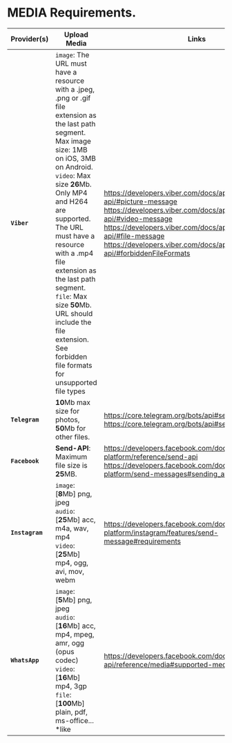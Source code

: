 # **MEDIA** Requirements.

|   Provider(s)   | Upload Media | Links
|-----------------|------------|--------------
| **`Viber`**     | `image`: The URL must have a resource with a .jpeg, .png or .gif file extension as the last path segment. Max image size: 1MB on iOS, 3MB on Android.</br>`video`: Max size **26**Mb. Only MP4 and H264 are supported. The URL must have a resource with a .mp4 file extension as the last path segment.</br>`file`: Max size **50**Mb. URL should include the file extension. See forbidden file formats for unsupported file types | https://developers.viber.com/docs/api/rest-bot-api/#picture-message</br>https://developers.viber.com/docs/api/rest-bot-api/#video-message</br>https://developers.viber.com/docs/api/rest-bot-api/#file-message</br>https://developers.viber.com/docs/api/rest-bot-api/#forbiddenFileFormats
| **`Telegram`**  | **10**Mb max size for photos, **50**Mb for other files. | https://core.telegram.org/bots/api#sending-files</br>https://core.telegram.org/bots/api#sendphoto</br>
| **`Facebook`**  | **Send-API**: Maximum file size is **25**MB. | https://developers.facebook.com/docs/messenger-platform/reference/send-api</br>https://developers.facebook.com/docs/messenger-platform/send-messages#sending_attachments
| **`Instagram`** | `image`: [**8**Mb] png, jpeg</br>`audio`: [**25**Mb] acc, m4a, wav, mp4</br>`video`: [**25**Mb] mp4, ogg, avi, mov, webm | https://developers.facebook.com/docs/messenger-platform/instagram/features/send-message#requirements
| **`WhatsApp`**  | `image`: [**5**Mb] png, jpeg</br>`audio`: [**16**Mb] acc, mp4, mpeg, amr, ogg (opus codec)</br>`video`: [**16**Mb] mp4, 3gp</br>`file`: [**100**Mb] plain, pdf, ms-office... *like | https://developers.facebook.com/docs/whatsapp/cloud-api/reference/media#supported-media-types
